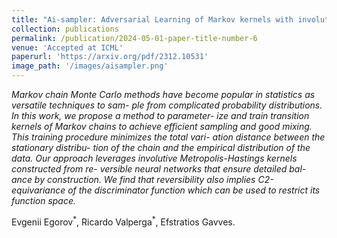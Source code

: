 ```yaml
---
title: "Ai-sampler: Adversarial Learning of Markov kernels with involutive maps"
collection: publications
permalink: /publication/2024-05-01-paper-title-number-6
venue: 'Accepted at ICML'
paperurl: 'https://arxiv.org/pdf/2312.10531'
image_path: '/images/aisampler.png'
---
```


*Markov chain Monte Carlo methods have become popular in statistics as versatile techniques to sam- ple from complicated probability distributions. In this work, we propose a method to parameter- ize and train transition kernels of Markov chains to achieve efficient sampling and good mixing. This training procedure minimizes the total vari- ation distance between the stationary distribu- tion of the chain and the empirical distribution of the data. Our approach leverages involutive Metropolis-Hastings kernels constructed from re- versible neural networks that ensure detailed bal- ance by construction. We find that reversibility also implies C2-equivariance of the discriminator function which can be used to restrict its function space.*


<p>Evgenii Egorov<sup>*</sup>, Ricardo Valperga<sup>*</sup>, Efstratios Gavves.</p>




